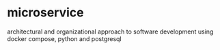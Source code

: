 # microservice
architectural and organizational approach to software development using docker compose, python and postgresql
